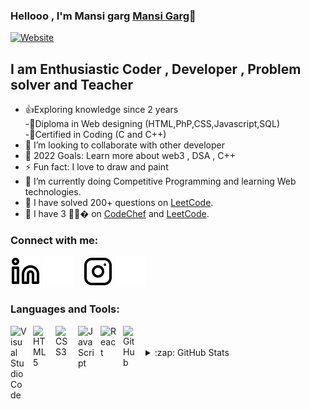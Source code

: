 ### Hellooo , I'm Mansi garg [Mansi Garg](https://mansi-garg-12.github.io/)👋 

[![Website](https://img.shields.io/website?label=mansi-garg-12.com&style=for-the-badge&url=https://mansi-garg-12.github.io/)](https://mansi-garg-12.github.io/)

## I am Enthusiastic Coder , Developer , Problem solver and Teacher

- 👍Exploring knowledge since 2 years<br>
-🧠Diploma in Web designing (HTML,PhP,CSS,Javascript,SQL)<br>
-📃Certified in Coding (C and C++)
- 👯 I’m looking to collaborate with other developer
- 🥅 2022 Goals: Learn more about web3 , DSA , C++
- ⚡ Fun fact: I love to draw and paint
- 🌱 I’m currently doing Competitive Programming and learning Web technologies.
- 🥅 I have solved 200+ questions on [LeetCode](https://www.linkedin.com/in/mansi-garg-018494215/).
- 🥅 I have 3 🌟🌟� on [CodeChef](https://www.codechef.com/users/indian_coder12) and [LeetCode](https://www.linkedin.com/in/mansi-garg-018494215/).

### Connect with me:

[![website](./img/linkedin-light.svg)](https://linkedin.com/in/mansi-garg-018494215#gh-light-mode-only)
[![website](./img/linkedin-dark.svg)](https://linkedin.com/in/mansi-garg-018494215#gh-dark-mode-only)
&nbsp;&nbsp;
[![website](./img/instagram-light.svg)](https://instagram.com/_indian_coder_/?hl=en#gh-light-mode-only)
[![website](./img/instagram-dark.svg)](https://instagram.com/_indian_coder_/?hl=en#gh-dark-mode-only)

### Languages and Tools:

<img align="left" alt="Visual Studio Code" width="26px" src="https://cdn.jsdelivr.net/gh/devicons/devicon/icons/vscode/vscode-original.svg" style="padding-right:10px;" />
<img align="left" alt="HTML5" width="26px" src="https://cdn.jsdelivr.net/gh/devicons/devicon/icons/html5/html5-original.svg" style="padding-right:10px;" />
<img align="left" alt="CSS3" width="26px" src="https://cdn.jsdelivr.net/gh/devicons/devicon/icons/css3/css3-original.svg" style="padding-right:10px;" />
<img align="left" alt="JavaScript" width="26px" src="https://cdn.jsdelivr.net/gh/devicons/devicon/icons/javascript/javascript-original.svg" style="padding-right:10px;" />
<img align="left" alt="React" width="26px" src="https://cdn.jsdelivr.net/gh/devicons/devicon/icons/react/react-original.svg" style="padding-right:10px;" />
<img align="left" alt="GitHub" width="26px" src="https://user-images.githubusercontent.com/3369400/139448065-39a229ba-4b06-434b-bc67-616e2ed80c8f.png" style="padding-right:10px;" />
<br />
<br />

<details>
  <summary>:zap: GitHub Stats</summary>

  <img align="left" alt="mansi-garg-12's GitHub Stats" src="https://github-readme-stats.vercel.app/api?username=mansi-garg-12&show_icons=true&hide_border=false&title_color=ff652f&icon_color=FFE400&bg_color=09131B&text_color=ffffff&border_color=0c1a25" />

</details>

[website]: https://mansi-garg-12.github.io/
[instagram]:https://www.instagram.com/_indian_coder_/?hl=en
[linkedin]: https://www.linkedin.com/in/mansi-garg-018494215/
